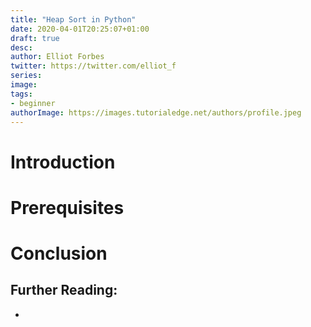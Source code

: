 ```yaml
---
title: "Heap Sort in Python"
date: 2020-04-01T20:25:07+01:00
draft: true
desc: 
author: Elliot Forbes
twitter: https://twitter.com/elliot_f
series: 
image: 
tags:
- beginner
authorImage: https://images.tutorialedge.net/authors/profile.jpeg
---
```


# Introduction

# Prerequisites

# Conclusion

## Further Reading:

* []()